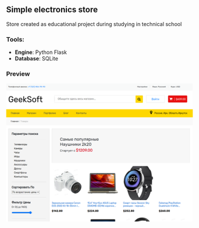 ## Simple electronics store

Store created as educational project during studying in technical school

### Tools:
- **Engine**: Python Flask <br>
- **Database**: SQLite

### Preview
![Preview](.github/images/screen.png)